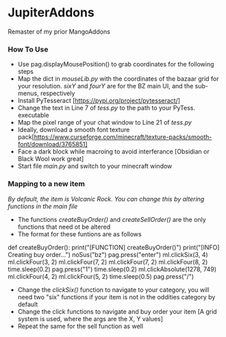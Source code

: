 # JupiterAddons

Remaster of my prior MangoAddons

### How To Use
- Use pag.displayMousePosition() to grab coordinates for the following steps
- Map the dict in *mouseLib.py* with the coordinates of the bazaar grid for your resolution.  *sixY* and *fourY* are for the BZ main UI, and the sub-menus, respectively
- Install PyTesseract [https://pypi.org/project/pytesseract/]
- Change the text in Line 7 of *tess.py* to the path to your PyTess. executable
- Map the pixel range of your chat window to Line 21 of *tess.py*
- Ideally, download a smooth font texture pack[https://www.curseforge.com/minecraft/texture-packs/smooth-font/download/3765851]
- Face a dark block while macroing to avoid interferance [Obsidian or Black Wool work great]
- Start file *main.py* and switch to your minecraft window

### Mapping to a new item

*By default, the item is Volcanic Rock.  You can change this by altering functions in the main file*

- The functions *createBuyOrder()* and *createSellOrder()* are the only functions that need ot be altered
- The format for these funtions are as follows

def createBuyOrder():
    print("[FUNCTION] createBuyOrder()")
    print("[INFO] Creating buy order...")
    noSus("bz")
    pag.press("enter")
    ml.clickSix(3, 4) 
    ml.clickFour(3, 2) 
    ml.clickFour(7, 2)
    ml.clickFour(7, 2)
    ml.clickFour(8, 2)
    time.sleep(0.2)
    pag.press("1")
    time.sleep(0.2)
    ml.clickAbsolute(1278, 749)
    ml.clickFour(4, 2)
    ml.clickFour(5, 2)
    time.sleep(0.5)
    pag.press("/")

- Change the *clickSix()* function to navigate to your category, you will need two "six" functions if your item is not in the oddities category by default
- Change the click functions to navigate and buy order your item [A grid system is used, where the args are the X, Y values]
- Repeat the same for the sell function as well
